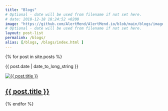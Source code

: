 ```yaml
---
title: "Blogs"
# Optional - date will be used from filename if not set here.
# date: 2018-12-18 18:24:52 +0200
image: "https://github.com/AlertMend/AlertMend.io/blob/main/blogs/images/Troubleshooting_502.png?raw=true"
# Optional - date will be used from filename if not set here.
layout: post-list
permalink: /blogs/
alias: [/blogs, /blogs/index.html ]
---
```

<div class="row">
{% for post in site.posts %}
  <article class="post-list col-md-4 col-sm-6 d-flex">   
    <div class="card">
      <div class="card-banner">
        <p class="category-tag popular"><time datetime="{{ post.date | date: "%Y-%m-%d" }}">{{ post.date | date_to_long_string }}</time></p>
        <a href="{{ post.url }}"><img class="banner-img" src='{{ post.image }}' alt='{{ post.title }}'></a>
      </div>
      <div class="card-body">
        <h2 class="blog-title py-1"><a href="{{ post.url }}">{{ post.title }}</a></h2>
      </div>
    </div>
    <!-- <img src="{{ post.image }}" alt="{{ post.title }}" class="img-fluid d-flex" />
      <h2><a href="{{ post.url }}">
        {{ post.title }}
      </a>
    </h2> -->
    <!-- <time datetime="{{ post.date | date: "%Y-%m-%d" }}">{{ post.date | date_to_long_string }}</time> -->
   
  </article>
{% endfor %}
</div>

